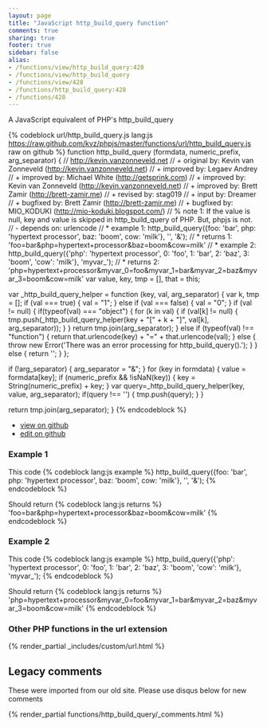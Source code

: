 ```yaml
---
layout: page
title: "JavaScript http_build_query function"
comments: true
sharing: true
footer: true
sidebar: false
alias:
- /functions/view/http_build_query:428
- /functions/view/http_build_query
- /functions/view/428
- /functions/http_build_query:428
- /functions/428
---
```

<!-- Generated by Rakefile:build -->
A JavaScript equivalent of PHP's http_build_query

{% codeblock url/http_build_query.js lang:js https://raw.github.com/kvz/phpjs/master/functions/url/http_build_query.js raw on github %}
function http_build_query (formdata, numeric_prefix, arg_separator) {
  // http://kevin.vanzonneveld.net
  // +   original by: Kevin van Zonneveld (http://kevin.vanzonneveld.net)
  // +   improved by: Legaev Andrey
  // +   improved by: Michael White (http://getsprink.com)
  // +   improved by: Kevin van Zonneveld (http://kevin.vanzonneveld.net)
  // +   improved by: Brett Zamir (http://brett-zamir.me)
  // +    revised by: stag019
  // +   input by: Dreamer
  // +   bugfixed by: Brett Zamir (http://brett-zamir.me)
  // +   bugfixed by: MIO_KODUKI (http://mio-koduki.blogspot.com/)
  // %        note 1: If the value is null, key and value is skipped in http_build_query of PHP. But, phpjs is not.
  // -    depends on: urlencode
  // *     example 1: http_build_query({foo: 'bar', php: 'hypertext processor', baz: 'boom', cow: 'milk'}, '', '&amp;');
  // *     returns 1: 'foo=bar&amp;php=hypertext+processor&amp;baz=boom&amp;cow=milk'
  // *     example 2: http_build_query({'php': 'hypertext processor', 0: 'foo', 1: 'bar', 2: 'baz', 3: 'boom', 'cow': 'milk'}, 'myvar_');
  // *     returns 2: 'php=hypertext+processor&myvar_0=foo&myvar_1=bar&myvar_2=baz&myvar_3=boom&cow=milk'
  var value, key, tmp = [],
    that = this;

  var _http_build_query_helper = function (key, val, arg_separator) {
    var k, tmp = [];
    if (val === true) {
      val = "1";
    } else if (val === false) {
      val = "0";
    }
    if (val != null) {
      if(typeof(val) === "object") {
        for (k in val) {
          if (val[k] != null) {
            tmp.push(_http_build_query_helper(key + "[" + k + "]", val[k], arg_separator));
          }
        }
        return tmp.join(arg_separator);
      } else if (typeof(val) !== "function") {
        return that.urlencode(key) + "=" + that.urlencode(val);
      } else {
        throw new Error('There was an error processing for http_build_query().');
      }
    } else {
      return '';
    }
  };

  if (!arg_separator) {
    arg_separator = "&";
  }
  for (key in formdata) {
    value = formdata[key];
    if (numeric_prefix && !isNaN(key)) {
      key = String(numeric_prefix) + key;
    }
    var query=_http_build_query_helper(key, value, arg_separator);
    if(query !== '') {
      tmp.push(query);
    }
  }

  return tmp.join(arg_separator);
}
{% endcodeblock %}

 - [view on github](https://github.com/kvz/phpjs/blob/master/functions/url/http_build_query.js)
 - [edit on github](https://github.com/kvz/phpjs/edit/master/functions/url/http_build_query.js)

### Example 1
This code
{% codeblock lang:js example %}
http_build_query({foo: 'bar', php: 'hypertext processor', baz: 'boom', cow: 'milk'}, '', '&amp;');
{% endcodeblock %}

Should return
{% codeblock lang:js returns %}
'foo=bar&amp;php=hypertext+processor&amp;baz=boom&amp;cow=milk'
{% endcodeblock %}

### Example 2
This code
{% codeblock lang:js example %}
http_build_query({'php': 'hypertext processor', 0: 'foo', 1: 'bar', 2: 'baz', 3: 'boom', 'cow': 'milk'}, 'myvar_');
{% endcodeblock %}

Should return
{% codeblock lang:js returns %}
'php=hypertext+processor&myvar_0=foo&myvar_1=bar&myvar_2=baz&myvar_3=boom&cow=milk'
{% endcodeblock %}


### Other PHP functions in the url extension
{% render_partial _includes/custom/url.html %}
## Legacy comments
These were imported from our old site. Please use disqus below for new comments
<div style="overflow-y: scroll; max-height: 500px;">
{% render_partial functions/http_build_query/_comments.html %}
</div>
